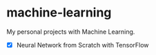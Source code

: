 # machine-learning

 My personal projects with Machine Learning.

- [x] Neural Network from Scratch with TensorFlow
